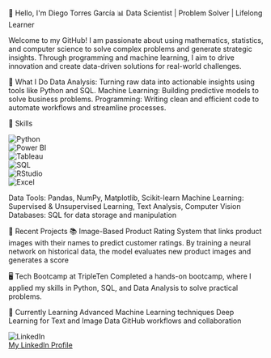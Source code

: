 👋 Hello, I'm Diego Torres García
📊 Data Scientist | Problem Solver | Lifelong Learner

Welcome to my GitHub! I am passionate about using mathematics, statistics, and computer science to solve complex problems and generate strategic insights. Through programming and machine learning, I aim to drive innovation and create data-driven solutions for real-world challenges.

🔧 What I Do
Data Analysis: Turning raw data into actionable insights using tools like Python and SQL.
Machine Learning: Building predictive models to solve business problems.
Programming: Writing clean and efficient code to automate workflows and streamline processes.

🌟 Skills

![Python](https://img.shields.io/badge/-Python-3776AB?style=flat&logo=python&logoColor=white)  
![Power BI](https://img.shields.io/badge/-Power%20BI-F2C811?style=flat&logo=powerbi&logoColor=white)  
![Tableau](https://img.shields.io/badge/-Tableau-E97627?style=flat&logo=tableau&logoColor=white)  
![SQL](https://img.shields.io/badge/-SQL-4479A1?style=flat&logo=postgresql&logoColor=white)  
![RStudio](https://img.shields.io/badge/-RStudio-75AADB?style=flat&logo=rstudio&logoColor=white)  
![Excel](https://img.shields.io/badge/-Excel-217346?style=flat&logo=microsoft-excel&logoColor=white)  

Data Tools: Pandas, NumPy, Matplotlib, Scikit-learn
Machine Learning: Supervised & Unsupervised Learning, Text Analysis, Computer Vision
Databases: SQL for data storage and manipulation

🚀 Recent Projects
📚 Image-Based Product Rating
System that links product images with their names to predict customer ratings. By training a neural network on historical data, the model evaluates new product images and generates a score

🖥️ Tech Bootcamp at TripleTen
Completed a hands-on bootcamp, where I applied my skills in Python, SQL, and Data Analysis to solve practical problems.

🌱 Currently Learning
Advanced Machine Learning techniques
Deep Learning for Text and Image Data
GitHub workflows and collaboration

![LinkedIn](https://img.shields.io/badge/-LinkedIn-0A66C2?style=flat&logo=linkedin&logoColor=white)  
[My LinkedIn Profile](https://www.linkedin.com/in/diego-torres-garcia-iie/)
